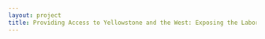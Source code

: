 ```yaml
--- 
layout: project 
title: Providing Access to Yellowstone and the West: Exposing the Laborers, Builders, Traders and Migratory Workers
---
```



